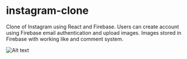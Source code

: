 # instagram-clone
Clone of Instagram using React and Firebase. Users can create account using Firebase email authentication and upload images. Images stored in Firebase with working like and comment system.

![Alt text](https://github.com/Taaaaab/personal-portfolio/blob/main/photos/instagram-clone.png.jpg?raw=true "Screenshot")
